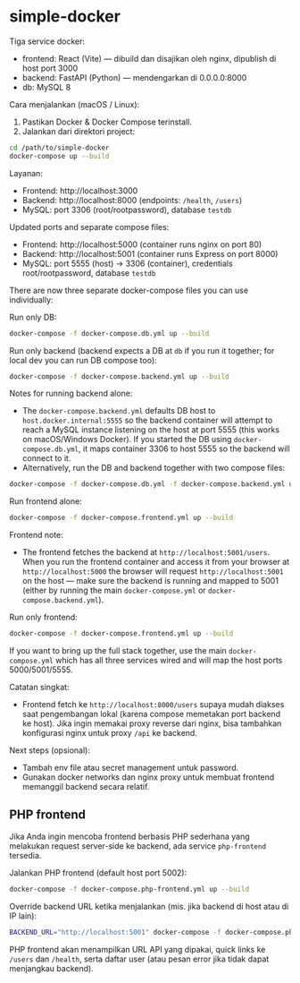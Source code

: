 # simple-docker

Tiga service docker:

- frontend: React (Vite) — dibuild dan disajikan oleh nginx, dipublish di host port 3000
- backend: FastAPI (Python) — mendengarkan di 0.0.0.0:8000
- db: MySQL 8

Cara menjalankan (macOS / Linux):

1. Pastikan Docker & Docker Compose terinstall.
2. Jalankan dari direktori project:

```bash
cd /path/to/simple-docker
docker-compose up --build
```

Layanan:
- Frontend: http://localhost:3000
- Backend: http://localhost:8000 (endpoints: `/health`, `/users`)
- MySQL: port 3306 (root/rootpassword), database `testdb`

Updated ports and separate compose files:
- Frontend: http://localhost:5000 (container runs nginx on port 80)
- Backend: http://localhost:5001 (container runs Express on port 8000)
- MySQL: port 5555 (host) -> 3306 (container), credentials root/rootpassword, database `testdb`

There are now three separate docker-compose files you can use individually:

Run only DB:

```bash
docker-compose -f docker-compose.db.yml up --build
```

Run only backend (backend expects a DB at `db` if you run it together; for local dev you can run DB compose too):

```bash
docker-compose -f docker-compose.backend.yml up --build
```

Notes for running backend alone:
- The `docker-compose.backend.yml` defaults DB host to `host.docker.internal:5555` so the backend container will attempt to reach a MySQL instance listening on the host at port 5555 (this works on macOS/Windows Docker). If you started the DB using `docker-compose.db.yml`, it maps container 3306 to host 5555 so the backend will connect to it.
- Alternatively, run the DB and backend together with two compose files:

```bash
docker-compose -f docker-compose.db.yml -f docker-compose.backend.yml up --build
```

Run frontend alone:

```bash
docker-compose -f docker-compose.frontend.yml up --build
```

Frontend note:
- The frontend fetches the backend at `http://localhost:5001/users`. When you run the frontend container and access it from your browser at `http://localhost:5000` the browser will request `http://localhost:5001` on the host — make sure the backend is running and mapped to 5001 (either by running the main `docker-compose.yml` or `docker-compose.backend.yml`).

Run only frontend:

```bash
docker-compose -f docker-compose.frontend.yml up --build
```

If you want to bring up the full stack together, use the main `docker-compose.yml` which has all three services wired and will map the host ports 5000/5001/5555.

Catatan singkat:
- Frontend fetch ke `http://localhost:8000/users` supaya mudah diakses saat pengembangan lokal (karena compose memetakan port backend ke host). Jika ingin memakai proxy reverse dari nginx, bisa tambahkan konfigurasi nginx untuk proxy `/api` ke backend.

Next steps (opsional):
- Tambah env file atau secret management untuk password.
- Gunakan docker networks dan nginx proxy untuk membuat frontend memanggil backend secara relatif.
 
PHP frontend
---------------
Jika Anda ingin mencoba frontend berbasis PHP sederhana yang melakukan request server-side ke backend, ada service `php-frontend` tersedia.

Jalankan PHP frontend (default host port 5002):

```bash
docker-compose -f docker-compose.php-frontend.yml up --build
```

Override backend URL ketika menjalankan (mis. jika backend di host atau di IP lain):

```bash
BACKEND_URL="http://localhost:5001" docker-compose -f docker-compose.php-frontend.yml up --build
```

PHP frontend akan menampilkan URL API yang dipakai, quick links ke `/users` dan `/health`, serta daftar user (atau pesan error jika tidak dapat menjangkau backend).
